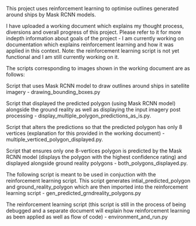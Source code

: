 This project uses reinforcement learning to optimise outlines generated around ships by Mask RCNN models.

I have uploaded a working document which explains my thought process, diversions and overall progress of this project. Please refer to it for more indepth information about goals of the project - I am currently working on documentation which explains reinforcement learning and how it was applied in this context. Note: the reinforcement learning script is not yet functional and I am still currently working on it.

The scripts corresponding to images shown in the working document are as follows:

Script that uses Mask RCNN model to draw outlines around ships in satellite imagery - drawing_bounding_boxes.py

Script that displayed the predicted polygon (using Mask RCNN model) alongside the ground reality as well as displaying the input imagery post processing - display_multiple_polygon_predictions_as_is.py.

Script that alters the predictions so that the predicted polygon has only 8 vertices (explanation for this provided in the working document) - multiple_verticed_polygon_displayed.py.

Script that ensures only one 8-vertices polygon is predicted by the Mask RCNN model (displays the polygon with the highest confidence rating) and displayed alongside ground reality polygons - both_polygons_displayed.py.

The following script is meant to be used in conjuction with the reinforcement learning script. This script generates intial_predicted_polygon and ground_reality_polygon which are then imported into the reinforcement learning script - gen_predicted_grndreality_polygons.py

The reinforcement learning script (this script is still in the process of being debugged and a separate document will explain how reinforcement learning as been applied as well as flow of code) - environment_and_run.py
